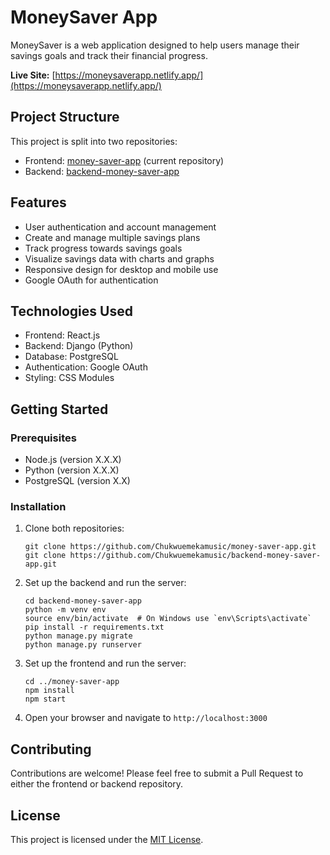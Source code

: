 # MoneySaver App

MoneySaver is a web application designed to help users manage their savings goals and track their financial progress.

**Live Site:** [https://moneysaverapp.netlify.app/](https://moneysaverapp.netlify.app/)

## Project Structure

This project is split into two repositories:

- Frontend: [money-saver-app](https://github.com/Chukwuemekamusic/money-saver-app) (current repository)
- Backend: [backend-money-saver-app](https://github.com/Chukwuemekamusic/backend-money-saver-app)

## Features

- User authentication and account management
- Create and manage multiple savings plans
- Track progress towards savings goals
- Visualize savings data with charts and graphs
- Responsive design for desktop and mobile use
- Google OAuth for authentication

## Technologies Used

- Frontend: React.js
- Backend: Django (Python)
- Database: PostgreSQL
- Authentication: Google OAuth
- Styling: CSS Modules

## Getting Started

### Prerequisites

- Node.js (version X.X.X)
- Python (version X.X.X)
- PostgreSQL (version X.X)

### Installation

1. Clone both repositories:
   ```
   git clone https://github.com/Chukwuemekamusic/money-saver-app.git
   git clone https://github.com/Chukwuemekamusic/backend-money-saver-app.git
   ```

2. Set up the backend and run the server:
   ```
   cd backend-money-saver-app
   python -m venv env
   source env/bin/activate  # On Windows use `env\Scripts\activate`
   pip install -r requirements.txt
   python manage.py migrate
   python manage.py runserver
   ```

3. Set up the frontend and run the server:
   ```
   cd ../money-saver-app
   npm install
   npm start
   ```

4. Open your browser and navigate to `http://localhost:3000`

## Contributing

Contributions are welcome! Please feel free to submit a Pull Request to either the frontend or backend repository.

## License

This project is licensed under the [MIT License](LICENSE).
